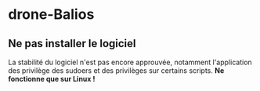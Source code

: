 # drone-Balios

## Ne pas installer le logiciel
La stabilité du logiciel n'est pas encore approuvée, notamment l'application des privilège des sudoers et des privilèges sur certains scripts.
**Ne fonctionne que sur Linux !**
